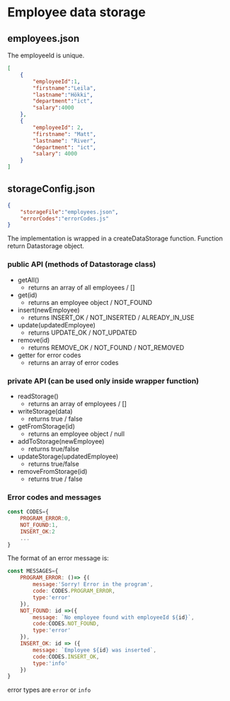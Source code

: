 # Employee data storage

## employees.json
The employeeId is unique.
```json
[
    {
        "employeeId":1,
        "firstname":"Leila",
        "lastname":"Hökki",
        "department":"ict",
        "salary":4000
    },
    {
        "employeeId": 2,
        "firstname": "Matt",
        "lastname": "River",
        "department": "ict",
        "salary": 4000
    }
]
```
## storageConfig.json

```json
{
    "storageFile":"employees.json",
    "errorCodes":"errorCodes.js"
}
```
The implementation is wrapped in a createDataStorage function. Function return Datastorage object.

### public API (methods of Datastorage class)

-   getAll()
    -   returns an array of all employees / []
-   get(id)
    -   returns an employee object / NOT_FOUND
-   insert(newEmployee)
    -   returns INSERT_OK / NOT_INSERTED / ALREADY_IN_USE
-   update(updatedEmployee)
    -   returns UPDATE_OK / NOT_UPDATED
-   remove(id)
    -   returns REMOVE_OK / NOT_FOUND / NOT_REMOVED
-   getter for error codes
    -   returns an array of error codes  

### private API (can be used only inside wrapper function)
-   readStorage()
    -   returns an array of employees / []
-   writeStorage(data)
    -   returns true / false
-   getFromStorage(id)
    -   returns an employee object / null
-   addToStorage(newEmployee)
    -   returns true/false
-   updateStorage(updatedEmployee)
    -   returns true/false
-   removeFromStorage(id)
    -   returns true / false

### Error codes and messages
```js
const CODES={
    PROGRAM_ERROR:0,
    NOT_FOUND:1,
    INSERT_OK:2
    ...
}
```

The format of an error message is:
```js
const MESSAGES={
    PROGRAM_ERROR: ()=> {(
        message:'Sorry! Error in the program',
        code: CODES.PROGRAM_ERROR,
        type:'error'
    }),
    NOT_FOUND: id =>({
        message: `No employee found with employeeId ${id}`,
        code:CODES.NOT_FOUND,
        type:'error'
    }),
    INSERT_OK: id => ({
        message: `Employee ${id} was inserted`,
        code:CODES.INSERT_OK,
        type:'info'
    })
}
```
error types are `error` or `info`